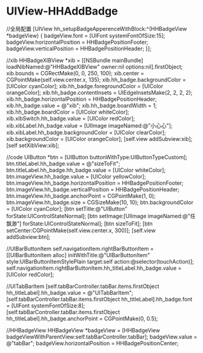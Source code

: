 # UIView-HHAddBadge
//全局配置
[UIView hh_setupBadgeApperenceWithBlock:^(HHBadgeView *badgeView) {
badgeView.font = [UIFont systemFontOfSize:15];
badgeView.horizontalPosition = HHBadgePositionFooter;
badgeView.verticalPosition = HHBadgePositionHeader;
}];

//xib
HHBadgeXIBView *xib = [[NSBundle mainBundle] loadNibNamed:@"HHBadgeXIBView" owner:nil options:nil].firstObject;
xib.bounds = CGRectMake(0, 0, 250, 100);
xib.center = CGPointMake(self.view.center.x, 135);
xib.hh_badge.backgroundColor = [UIColor cyanColor];
xib.hh_badge.foregroundColor = [UIColor orangeColor];
xib.hh_badge.contentInsets = UIEdgeInsetsMake(2, 2, 2, 2);
xib.hh_badge.horizontalPosition = HHBadgePositionHeader;
xib.hh_badge.value = @"xib";
xib.hh_badge.boardWidth = 1;
xib.hh_badge.boardColor = [UIColor whiteColor];
xib.xibSwitch.hh_badge.value = [UIColor redColor];
xib.xibLabel.hh_badge.value = [UIImage imageNamed:@"小心心"];
xib.xibLabel.hh_badge.backgroundColor = [UIColor clearColor];
xib.backgroundColor = [UIColor orangeColor];
[self.view addSubview:xib];
[self setXibView:xib];

//code
UIButton *btn = [UIButton buttonWithType:UIButtonTypeCustom];
btn.titleLabel.hh_badge.value = @"sizeToFit";
btn.titleLabel.hh_badge.hh_badge.value = [UIColor whiteColor];
btn.imageView.hh_badge.value = [UIColor yellowColor];
btn.imageView.hh_badge.horizontalPosition = HHBadgePositionFooter;
btn.imageView.hh_badge.verticalPosition = HHBadgePositionHeader;
btn.imageView.hh_badge.anchorPoint = CGPointMake(1, 0);
btn.imageView.hh_badge.size = CGSizeMake(10, 10);
btn.backgroundColor = [UIColor cyanColor];
[btn setTitle:@"UIButton" forState:UIControlStateNormal];
[btn setImage:[UIImage imageNamed:@"任飘渺"] forState:UIControlStateNormal];
[btn sizeToFit];
[btn setCenter:CGPointMake(self.view.center.x, 300)];
[self.view addSubview:btn];

//UIBarButtonItem
self.navigationItem.rightBarButtonItem = [[UIBarButtonItem alloc] initWithTitle:@"UIBarButtonItem" style:UIBarButtonItemStylePlain target:self action:@selector(touchAction)];
self.navigationItem.rightBarButtonItem.hh_titleLabel.hh_badge.value = [UIColor redColor];

//UITabBarItem
[self.tabBarController.tabBar.items.firstObject hh_titleLabel].hh_badge.value = @"UITabBarItem";
[self.tabBarController.tabBar.items.firstObject hh_titleLabel].hh_badge.font = [UIFont systemFontOfSize:8];
[self.tabBarController.tabBar.items.firstObject hh_titleLabel].hh_badge.anchorPoint = CGPointMake(0, 0.5);

//HHBadgeView
HHBadgeView *badgeView = [HHBadgeView badgeViewWithParentView:self.tabBarController.tabBar];
badgeView.value = @"tabBar";
badgeView.horizontalPosition = HHBadgePositionCenter;
